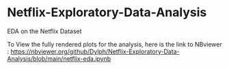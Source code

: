 # Netflix-Exploratory-Data-Analysis
EDA on the Netflix Dataset

To View the fully rendered plots for the analysis, here is the link to NBviewer :
https://nbviewer.org/github/Dylph/Netflix-Exploratory-Data-Analysis/blob/main/netflix-eda.ipynb
